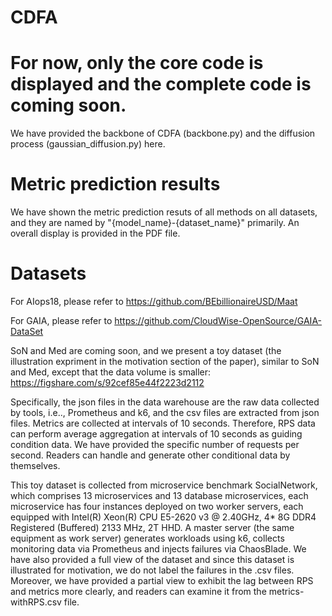 # CDFA

# For now, only the core code is displayed and the complete code is coming soon.

We have provided the backbone of CDFA (backbone.py) and the diffusion process (gaussian_diffusion.py) here.

# Metric prediction results

We have shown the metric prediction resuts of all methods on all datasets, and they are named by "{model_name}-{dataset_name}" primarily. An overall display is provided in the PDF file.

# Datasets

For AIops18, please refer to https://github.com/BEbillionaireUSD/Maat

For GAIA, please refer to https://github.com/CloudWise-OpenSource/GAIA-DataSet

SoN and Med are coming soon, and we present a toy dataset (the illustration expriment in the motivation section of the paper), similar to SoN and Med, except that the data volume is smaller: https://figshare.com/s/92cef85e44f2223d2112

Specifically, the json files in the data warehouse are the raw data collected by tools, i.e.., Prometheus and k6, and the csv files are extracted from json files. Metrics are collected at intervals of 10 seconds. Therefore, RPS data can perform average aggregation at intervals of 10 seconds as guiding condition data. We have provided the specific number of requests per second. Readers can handle and generate other conditional data by themselves.

This toy dataset is collected from microservice benchmark SocialNetwork, which comprises 13 microservices and 13 database microservices, each microservice has four instances deployed on two worker servers, each equipped with Intel(R) Xeon(R) CPU E5-2620 v3 @ 2.40GHz, 4* 8G DDR4 Registered (Buffered) 2133 MHz, 2T HHD. A master server (the same equipment as work server) generates workloads using k6, collects monitoring data via Prometheus and injects failures via ChaosBlade. We have also provided a full view of the dataset and since this dataset is illustrated for motivation, we do not label the failures in the .csv files. Moreover, we have provided a partial view to exhibit the lag between RPS and metrics more clearly, and readers can examine it from the metrics-withRPS.csv file.
